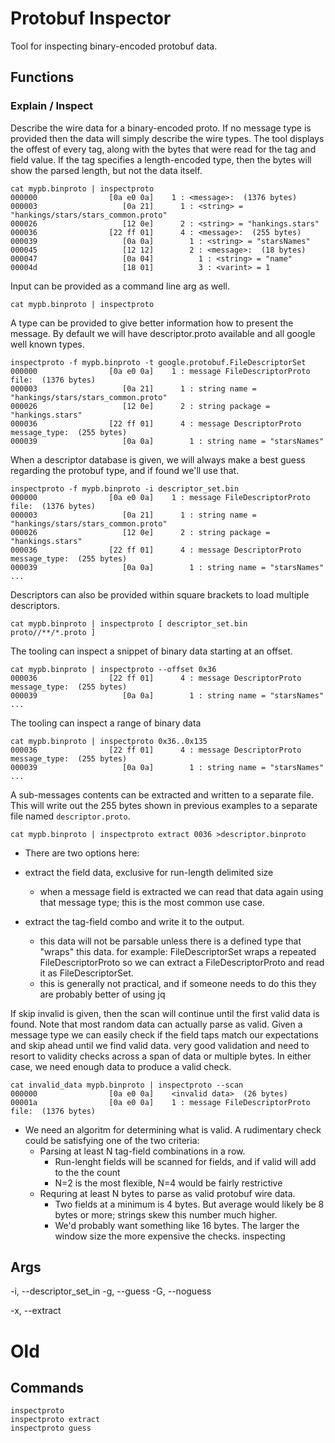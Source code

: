 # Protobuf Inspector

Tool for inspecting binary-encoded protobuf data.

## Functions

### Explain / Inspect

Describe the wire data for a binary-encoded proto.
If no message type is provided then the data will simply describe
the wire types.
The tool displays the offest of every tag, along with the bytes that were read
for the tag and field value. If the tag specifies a length-encoded type, then the
bytes will show the parsed length, but not the data itself.

```
cat mypb.binproto | inspectproto
000000                [0a e0 0a]    1 : <message>:  (1376 bytes)
000003                   [0a 21]      1 : <string> = "hankings/stars/stars_common.proto"
000026                   [12 0e]      2 : <string> = "hankings.stars"
000036                [22 ff 01]      4 : <message>:  (255 bytes)
000039                   [0a 0a]        1 : <string> = "starsNames"
000045                   [12 12]        2 : <message>:  (18 bytes)
000047                   [0a 04]          1 : <string> = "name"
00004d                   [18 01]          3 : <varint> = 1
```

Input can be provided as a command line arg as well.
```
cat mypb.binproto | inspectproto
```

A type can be provided to give better information how to present the message. By default
we will have descriptor.proto available and all google well known types.

```
inspectproto -f mypb.binproto -t google.protobuf.FileDescriptorSet
000000                [0a e0 0a]    1 : message FileDescriptorProto file:  (1376 bytes)
000003                   [0a 21]      1 : string name = "hankings/stars/stars_common.proto"
000026                   [12 0e]      2 : string package = "hankings.stars"
000036                [22 ff 01]      4 : message DescriptorProto message_type:  (255 bytes)
000039                   [0a 0a]        1 : string name = "starsNames"
```

When a descriptor database is given, we will always make a best guess regarding the
protobuf type, and if found we'll use that.
```
inspectproto -f mypb.binproto -i descriptor_set.bin
000000                [0a e0 0a]    1 : message FileDescriptorProto file:  (1376 bytes)
000003                   [0a 21]      1 : string name = "hankings/stars/stars_common.proto"
000026                   [12 0e]      2 : string package = "hankings.stars"
000036                [22 ff 01]      4 : message DescriptorProto message_type:  (255 bytes)
000039                   [0a 0a]        1 : string name = "starsNames"
...
```

Descriptors can also be provided within square brackets to load multiple descriptors.
```
cat mypb.binproto | inspectproto [ descriptor_set.bin proto//**/*.proto ]
```

The tooling can inspect a snippet of binary data starting at an offset.

```
cat mypb.binproto | inspectproto --offset 0x36
000036                [22 ff 01]      4 : message DescriptorProto message_type:  (255 bytes)
000039                   [0a 0a]        1 : string name = "starsNames"
...
```

The tooling can inspect a range of binary data

```
cat mypb.binproto | inspectproto 0x36..0x135
000036                [22 ff 01]      4 : message DescriptorProto message_type:  (255 bytes)
000039                   [0a 0a]        1 : string name = "starsNames"
...
```

A sub-messages contents can be extracted and written to a separate file.
This will write out the 255 bytes shown in previous examples to a separate file
named `descriptor.proto`.

```
cat mypb.binproto | inspectproto extract 0036 >descriptor.binproto
```

- There are two options here:

* extract the field data, exclusive for run-length delimited size
  - when a message field is extracted we can read that data again using that
    message type; this is the most common use case.

* extract the tag-field combo and write it to the output.
  - this data will not be parsable unless there is a defined type that "wraps" this data.
    for example: FileDescriptorSet wraps a repeated FileDescriptorProto so we can
    extract a FileDescriptorProto and read it as FileDescriptorSet.
  - this is generally not practical, and if someone needs to do this they are
    probably better of using jq

If skip invalid is given, then the scan will continue until the first valid data is found.
Note that most random data can actually parse as valid. Given a message type we can easily check if the
field taps match our expectations and skip ahead until we find valid data.
very good validation and need to resort to validity checks across a span of
data or multiple bytes. In either case, we need enough data to produce a valid check.

```
cat invalid_data mypb.binproto | inspectproto --scan
000000                [0a e0 0a]    <invalid data>  (26 bytes)
00001a                [0a e0 0a]    1 : message FileDescriptorProto file:  (1376 bytes)
```

- We need an algoritm for determining what is valid. A rudimentary check could
  be satisfying one of the two criteria:
  - Parsing at least N tag-field combinations in a row.
    - Run-lenght fields will be scanned for fields, and if valid will add to the the count
    - N=2 is the most flexible, N=4 would be fairly restrictive
  - Requring at least N bytes to parse as valid protobuf wire data.
    - Two fields at a minimum is 4 bytes. But average would likely be 8 bytes or more; strings skew this number much higher.
    - We'd probably want something like 16 bytes. The larger the window size the more expensive the checks.
      inspecting

## Args

-i, --descriptor_set_in
-g, --guess
-G, --noguess

-x, --extract <range>



# Old

## Commands

```
inspectproto
inspectproto extract
inspectproto guess
```

